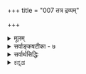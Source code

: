 +++
title = "007 तत्र द्रव्यम्"

+++
<details><summary>मूलम्</summary>

तत्र द्रव्यं दशावत्प्रकृतिरिह गुणैस्सत्त्वपूर्वैरुपेता कालोऽब्दाद्याकृतिस्स्यादणुरवगतिमान् जीव ईशोऽन्य आत्मा ।  
संप्रोक्ता नित्यभूतिस्त्रिगुणसमधिका सत्त्वयुक्ता तथैव ज्ञातुर्ज्ञेयावभासो मतिरिति कथितं संग्रहाद् द्रव्यलक्ष्म ॥ ७ ॥
</details>

<details><summary>सर्वाङ्कषटीका - ७</summary>

उद्दिष्टानां लक्षणान्याह - तत्रेत्यादिना । **तत्र** = उद्दिष्टेषु तत्त्वेषु **दशावत्** द्रव्यम् । दशा नाम अवस्था। सा च आगन्तुकापृथक्सिद्धधर्मः । ‘घटवत् भूतलम्' इत्यादौ घटादयो भूतलस्य धर्माः आगन्तुकाः । अतः घटोऽप्यवस्था स्याद्भूतलस्य । घटो हि **द्रव्यम्** = अवस्थावत्, न तु अवस्था । इदं तु अवस्थाया लक्षणम्, न त्ववस्थावतः । अतः तद्व्यावृत्त्यर्थम् अपृथक्सिद्धेति विशेषणम् । भूतलस्य घटादिः नापृथक्सिद्धधर्मः, किन्तु पृथक्सिद्धधर्म इति तद्व्यावृत्तिः । आगन्तुकेत्यनुपादाने, आत्मनः नित्यत्वादीनां अपृथक्सिद्धधर्मत्वादतिव्याप्तिः, अतः आगन्तुकेति । आत्मनः नित्यत्वं सहजम्, न त्वागन्तुकम् । अतः तद्व्यावृत्तिः । मृदः घटत्वादिधर्माः आगन्तुकाः अपृथक्सिद्धाश्च । तादृशधर्मवत्त्वात् मृदादीनां द्रव्यत्वम् । प्रकृतेर्महदादिरूपेण परिणामात्, महत्त्वादयो धर्माः प्रकृतेरागन्तुकाः अपृथक्सिद्धाश्च । तादृशधर्मवत्त्वात्प्रकृतौ लक्षणसमन्वयः । एवं कालस्य क्षणदिवसाद्यात्मना परिणामात् क्षणत्वादिधर्मानादाय, नित्यविभूतेः क्षेत्रारामाद्यात्मना परिणामात्, धर्मभूतज्ञानस्य च सुखादिरूपेण परिणामाच्च लक्षणसमन्वयः । जीवात्मपरमात्मनोस्तु स्वरूपपरिणामाभावेऽपि घटादिसंयोगानामागन्तुकत्वादपृथक्सिद्धत्वाच्च तादृशसंयोगमादाय लक्षणसमन्वयः । ननु विभोः परमात्मनो घटादिसंयोगस्यावर्जनीयत्वात् लक्षणसमन्वयेऽपि जीवस्याविभुत्वात् घटसंयोगः कथमिति चेत्, वाय्वादिसंयोगमादाय लक्षणसमन्वयसंभवात् न दोषः । एवं षण्णामपि द्रव्याणां द्रव्यत्वं ज्ञेयम् ॥ 

बाबूरामाचार्य 

बहदा 2 लेवडा, ल 

नवलपरासी, नेपा 



[[12]]

संप्रोक्ता नित्यभूतिस्त्रिगुणसमधिका सत्त्वयुक्ता तथैव 

ज्ञातुर्ज्ञेयावभासो मतिरिति कथितं संग्रहाद् द्रव्यलक्ष्म ॥7॥ 

[[1]]

द्रव्यसामान्यलक्षणमुक्त्वा, विशेषलक्षणानि क्रमश आह - प्रकृतिरित्यादि । **इह** = द्रव्यवर्गे सत्त्व- **पूर्वैः** = सत्त्वाद्यैः **गुणैः** = सत्त्वरजस्तमोभिः **उपेता** = युक्ता प्रकृतिः । सत्त्वादिगुणत्रयवत्त्वं प्रकृतेर्लक्षणम् । सांख्यास्तु त्रिगुणात्मिका प्रकृतिः, न त्रिगुणाश्रया, गुणगुणिनोरभेदादिति वदन्ति । सिद्धान्ते, गुणगुणिभावस्यानुपदमेव स्थाप्यमानत्वात् त्रिगुणाश्रया प्रकृतिः, न तु त्रिगुणात्मिकेति ज्ञेयम् । **कालः अब्दाद्याकृतिः** स्यात् । संवत्सरादिरूपपरिणामाश्रयः कालः । संवत्सरादिपरिणामाश्रयत्वं कालस्य लक्षणम् । **अणुः, अवगतिमान्** = चेतनः जीवः । अणुत्वे सति चेतनत्वं जीवस्य लक्षणम् । अणुत्वमात्रोक्तौ पृथिवीपरमाण्वादावतिव्याप्तिः । अतः चेतनत्वम् । चेतनत्वमात्रोक्तौ ईश्वरे अतिव्याप्तिः । अतः अणुत्वम् । ईश्वरस्य विभुत्वात् नातिव्याप्तिः । **अन्यः** = जीवभिन्नः **आत्मा** चेतनः **ईशः** = परमात्मा । जीवभिन्नत्वे सति चेतनत्वं परमात्मनो लक्षणम् । जीवभिन्नत्वमात्रोक्तौ घटादावतिव्याप्तिः; अतः चेतनत्वम् । चेतनत्वमात्रोक्तौ जीवात्मन्यतिव्याप्तिः; अतः जीवभिन्नत्वम् । **नित्यभूतिः त्रिगुणसमधिका**, तथैव **सत्त्वयुक्ता** = सत्त्वगुणयुक्ता संप्रोक्ता । त्रिगुणभिन्नत्वे सति सत्त्वगुणवत्त्वम् नित्यविभूतेर्लक्षणम् । वस्तुतस्तु तमश्शून्यत्वे सति सत्त्वगुणवत्त्वम्, रजश्शून्यत्वे सति सत्त्वगुणवत्त्वं वा नित्यविभूतेर्लक्षणम्, लाघवात् । प्रथमदलाभावे प्रकृतिद्रव्य एवातिव्याप्तिः, तत्र सत्त्वगुणस्य सत्त्वात् । द्वितीयदलाभावे आत्मनि अतिव्याप्तिः, आत्मनि रजस्तमोगुणयोरभावात् । सत्त्वगुणस्यापि तत्राभावात्, अतिव्याप्तेः परिहारः । **ज्ञातुः** = आत्मनः **ज्ञेयावभासः** = ज्ञेयवस्तुविषयकः प्रकाशः **मतिः** = धर्मभूतज्ञानम् । सकर्मकः सकर्तृकः प्रकाशः धर्मभूतज्ञानम् इत्यर्थः । ज्ञानं हि कंचित्पुरुषं प्रति किञ्चिदर्थप्रकाशरूपं सर्वानुभवसिद्धमिति तु सकर्मकावभासत्वम् धर्मभूतज्ञानस्य लक्षणम् । **सकर्मकः** = सविषयकः **अवभासः** =प्रकाशरूपः धर्मभूतज्ञानम् । सकर्मकत्वमात्रोक्तौ गमनादिक्रियाणामपि ग्रामादिकर्मकत्वात् गमनादिक्रियायामतिव्याप्तिंः । अतः प्रकाशरूपत्वमुक्तम् । गमनादिक्रियाणां प्रकाशरूपत्वाभावान्नातिव्याप्तिः । प्रकाशरूपत्वमात्रोक्तौ, आत्मनि अतिव्याप्तिः, तस्य स्वप्रकाशत्वात् । अतः सकर्मकत्वमुक्तम् । आत्मा तु न सविषयकः पदार्थ इति नातिव्याप्तिः आत्मनः निर्विषयत्वे कथं ज्ञानरूपत्वमिति चेत्, तस्य स्वमात्रविषयकत्वात् निर्विषयत्वं नास्ति । तर्हि तत्र सकर्मकत्वस्यापि सत्त्वात् कथमतिव्याप्तेः परिहार इति चेत्, विषयपदं हि लोके घटादावेव प्रसिद्धम् । तादृशविषयत्वम् आत्मनः नास्तीति नातिव्याप्तिः । नन्वेवमपि आत्मनो धर्माणां प्रत्यक्त्वादीनाम् आत्मनैव भानात् सकर्मकावभासत्वमात्मनोऽनिवार्यमिति चेत्, एतत्तत्त्वमग्रे (जीव. 7) विचारयामः । **इति** = इत्येवं **संग्रहात्** = संक्षेपेण **द्रव्यलक्ष्म** = द्रव्याणां लक्षणम् कथितम् । वस्तुतस्तु – सत्त्वपूर्वैर्गुणैरुपेता प्रकृतिरित्युक्तम् । रजोगुणवत्त्वं तमोगुणवत्त्वम् वा एकैकमेव लक्षणं लघु वक्तुं शक्यम्, अन्यत्र कुत्राप्यतिप्रसक्तेरभावात् । एवं सति त्रिगुणवत्त्वं स्वरूपपरिचायकम् । एवं त्रिगुणसमधिका सत्त्वयुक्ता नित्यविभूतिरिति लक्षणमपि गौरवग्रस्तम् । रजश्शून्यत्वे सत्त्ववत्त्वम्, तमश्शून्यत्वे सति सत्त्ववत्त्वं वा लक्षणं पर्याप्तम् । सत्त्ववत्त्वमात्रोक्तौ प्रकृतावतिव्याप्तिरिति हि त्रिगुणसमधिका इत्युक्तम्; रजश्शून्यत्वस्य, तमश्शून्यत्वस्य वा विवक्षेणेनैवातिव्याप्तेः परिहारात् ॥ 

। 

। 

J 

8. 

[[13]]

[ गुणानां द्रव्यातिरिक्तत्वसमर्थनम् ] 

एकार्थप्रत्यभिज्ञा भवति दृढतरा दर्शनस्पर्शनाभ्यां 

संघातादेरयोगादवगमयति सा वस्तु रूपादितोऽन्यत् । 



वस्तुतस्तु – 'विलक्षणसत्त्ववत्त्वम्' लक्षणमिति कथनमेव वरम् । नित्यविभूतिगतं सत्त्वं हि प्रकृतिगतसत्त्वापेक्षयात्यन्तविलक्षणम् । प्रकृतिर्हि जडा । तद्गतं सत्त्वमपि जडरूपमेव । नित्यविभूतिस्तु अजडा, स्वप्रकाशा । रजस्तमस्समानाधिकरणसत्त्वाद्विलक्षणमेव तदसमानाधिकरणं शुद्धसत्त्वम् । अतः विलक्षणसत्त्ववत्त्वमेव लघुलक्षणं वक्तुं शक्यम् । अधिकं नायकसरे । एवमन्यदपि ज्ञेयम् ॥ 

ननु उक्तलक्षणेषु लेशतो गौरवसत्त्वेऽप्यतिव्याप्त्यादिदोषाणामभावात् लक्षणस्य लक्षणान्तरादूषकत्वन्यायेनोक्तेषु दोषः कः ? इति चेत्; लक्षणस्येतरव्यावृत्त्यर्थतया लघुधर्मसमनियतगुरुधर्मस्या- 11 भावप्रतियोगितानवच्छेदकत्वपक्षे व्यतिरेकव्याप्तिग्रहणासम्भवात् । अतः कथमुक्तानि लक्षणानि समर्थ - नीयानीत्यत्रोक्तम् – संग्रहादिति । अयं भावः - व्यवहारस्यापि लक्षणप्रयोजकत्वात्, यादृशरीत्या निर्वचने वस्तुस्वरूपपरिचयो भवेत् तादृशरीतेरेवादर्तव्यत्वेन, गुरुरूपस्यापि लक्षणत्वानपायादित्यादिविषयाणामपि वक्तव्यत्वदृष्ट्या संग्रहात् इत्युक्तम् । विस्तरस्तु अन्यत्र द्रष्टव्य इति भावः ॥ ७ ॥
</details>



<details><summary>सर्वार्थसिद्धिः</summary>

प्रस्तुतस्य द्रव्यस्य तदवान्तरभेदानां च लक्षणमाह - तत्रेति ॥ तत्र - द्रव्याद्रव्ययोर्मध्ये । द्रव्यं दशावत् - विकारधर्मवदित्यर्थः । ईश्वरादावपि मूर्तसंयोगा आगन्तुकास्सन्ति । संचरति हि मूर्ते तस्य विभुनश्च संयोगा विद्यन्त एव । प्रकृतिशब्दः प्राग्वद्विकृतीनामप्युपलक्षकः; त्रिगुणशब्दाभिलप्यद्रव्यमित्यर्थः । तत्स्वगुणैरेव लक्षयति - गुणैरित्यादिना । इह - अव्यक्तकालयोर्मध्ये । त्रिगुणस्य रजस्तमसी पृथग् लक्षणे ; सत्त्वं तु बन्धकत्वेन विशेषितम् । कालोऽब्दाद्याकृतिरिति । उपाधिकृतविभागैरब्दादिव्यवहारविषय इत्यर्थः । तत्तत्परिणामवान्काल इति पक्षोऽपि वक्ष्यते । ईश्वरादचेतनादणोश्च व्यवच्छेदायाणुरवगतिमानित्युक्तम् । ईशोऽन्य आत्मा - अणुव्यतिरिक्तश्चेतन इत्यर्थः । जीवे विभुत्वोक्तिरीश्वरेऽणुत्वोक्तिश्चान्यपरेति सूत्राद्युक्तम् । संप्रोक्ता, तत्परैश्शास्त्रैरिति शेषः । त्रिगुणसमधिका - त्रिगुणद्रव्यादन्या । सत्त्वयुक्ता - सत्त्वाख्यगुणविशेषवती । त्रिगुणान्यत्वं कालादेरप्यस्तीति तद्व्यवच्छेदोऽनेन कृतः । एतावन्मात्रेण त्रिगुणसाधर्म्यमित्यभिप्रायेण तथैवेत्युक्तम् । रजस्तमस्समानाधिकरणसत्त्वस्यापि तत्र सत्त्वात् ; "सत्त्वं निर्मलत्वात्प्रकाशकम्" इत्यादि समानमिति वा । ज्ञातुर्ज्ञेयाक्भासो मतिः - अहमिदं जानामीत्यहमर्थाश्रयतया सिध्यन्सकर्मकः प्रकाशो मतिरित्यर्थः । तादृशावस्थयाऽपि तद्विशिष्टं गृह्यते । द्रव्यलक्ष्म - सामान्यतो विशेषतश्चेति शेषः ॥ ७ ॥ इति द्रव्यतद्विशेषलक्षणम् ॥
</details>

<details><summary>ಕನ್ನಡ</summary>

ईग क्रमवागि आरुविध द्रव्यगळ लक्षणवन्नु हेळुत्तारॆ. तत्र दशा, वत् द्रव्य अदरल्लि अवस्थॆ (परिणाम)गळन्नु हॊन्दुत्तिरुवुदु द्रव्य, 

अवस्थाश्रयत्व द्रव्यसामान्यलक्षण. आगन्नु कापृथक्किद्द धर्मवे अवस्थॆ. बन्दु होगुव, द्रव्यदिन्द बेर्पडिसलागद धर्मवे अवस्थॆ ऎन्दर्थ. मण्णिन मुद्दॆ घटवादाग मण्णिगॆ 'पिण्डत्वावस्थॆ' होगि 'घट त्वावस्थॆ' बरुत्तदॆ. घट नाशवादाग घटत्वावस्थॆ होगि 'लोष्टत्व' -बकरॆ ऎम्ब अवस्थॆ बरुत्तदॆ. हीगॆ अनेकविधवाद अवस्थॆगळन्नु द्रव्य हॊन्दुत्तिरुत्तदॆ. इन्तह बदलावणॆगळन्ने 'परिणाम' ऎन्दु हेळुवरु. 

e 

सत्यपूवॆः गुणॆ- उपेता इह प्रकृतिः सत्त्व, रजस्सु तमॆस्सु ऎम्ब गुणगळिन्दकूडिरुवुदे ई शास्त्रदल्लि प्रकृति ऎनिसिदॆ. अब्बा. द्याकृति- काल- स्यात् वर्ष मास मुन्ताद परिणामगळन्नुळ्ळदा गिरुवुदे काल. अणुः अवगतिमान् जीव- अणुवागियू चेतन नागियू इरुववनु जीवात्मनु. 

अणुत्ते सति चेतनत्व जीवलक्षण. अणुत्वमात्र हेळिदरॆ पृथिव्यादि परमाणुगळल्लि अतिव्याप्ति. चेतन मात्र हेळिदरॆ ईश्वरनल्लि अतिव्याप्ति. अन्य- आत्मा ईश--जीवात्मनिगिन्तलू बेरॆयाद चेतनने ईशृरनु. जीवभिन्नप्पे सति चेतनत्व ईश्वरलक्षण. जीवभिन्नत्वमात्र हेळिदरॆ घटादिगळल्लि अतिव्याप्ति. चेतन मात्र हेळिदरॆ जीवात्मनल्लि अतिवाप्ति, 


त्रिगुणसमधिका तथैव सत्ययुक्ता नित्य विभूति- सम्प्रोक्ता 

प्रकृतिगिन्तलू अतीतवागि सत्त्वगुणमात्र(शुद्ध सत्यवुळ्ळदागिरुवुदु नित्यविभूति ऎन्दु हेळल्पट्टिदॆ. 

रजशून्यते सति सत्यवं नित्यविभूतिय लक्षण. रजशून्यत्व मात्र कालदल्लि अतिव्याप्ति, सत्यवमात्र प्रकृतियल्लि अतिव्याप्त. 

ज्ञातु- जोयावभास- मतिः चेतनरिगॆ आगुव पदार्थगळ विषयकवाद प्रकाशवे धर्मभूतज्ञान. 

सविषयकप्रकाशत्व धर्मभूतज्ञानद लक्षण. 

इति द्रव्यलक्ष्य सङ्ग्रहात् कथितं-हीगॆ द्रव्यगळ लक्षण सङ्क्षे- पवागि हेळल्पट्टिदॆ १७ 

</details>
